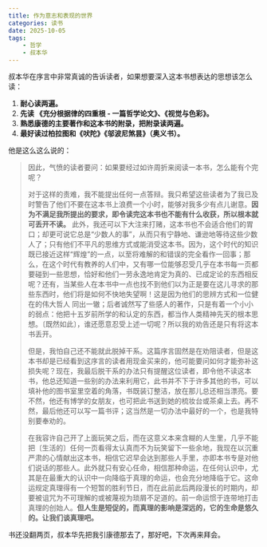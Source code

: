 ```yaml
---
title: 作为意志和表现的世界
categories: 读书
date: 2025-10-05
tags:
    - 哲学
    - 叔本华
---
```


叔本华在序言中非常真诚的告诉读者，如果想要深入这本书想表达的思想该怎么读：

1. __耐心读两遍。__
2. __先读 《充分根据律的四重根 - 一篇哲学论文》、《视觉与色彩》。__
3. __熟悉康德的主要著作和这本书的附录，把附录读两遍。__
4. __最好读过柏拉图和《吠陀》《邬波尼煞昙》（奥义书）。__

他是这么这么说的：

>因此，气愤的读者要问：如果要经过如许周折来阅读一本书，怎么能有个完呢？
>
>对于这样的责难，我不能提出任何一点答辩。我只希望这些读者为了我已及时警告了他们不要在这本书上浪费一个小时，能够对我多少有点儿谢意。__因为不满足我所提出的要求，即令读完这本书也不能有什么收获，所以根本就可丢开不读。__ 此外，我还可以下大注来打赌，这本书也不会适合他们的胃口；却更可说它总是“少数人的事”，从而只有宁静地、谦逊地等待这些少数人了；只有他们不平凡的思维方式或能消受这本书。因为，这个时代的知识既已接近这样“辉煌”的一点，以至将难解的和错误的完全看作一回事；那么，在这个时代有教养的人们中，又有哪一位能够忍受几乎在本书每一页都要碰到一些思想，恰好和他们一劳永逸地肯定为真的、已成定论的东西相反呢？还有，当某些人在本书中一点也找不到他们以为正是要在这儿寻求的那些东西时，他们将是如何不快地失望啊！这是因为他们的思辨方式和一位健在的伟大哲人  同出一辙；后者诚然写了些感人的著作，只是有着一个小小的弱点：他把十五岁前所学的和认定的东西，都当作人类精神先天的根本思想。〔既然如此〕，谁还愿意忍受上述一切呢？所以我的劝告还是只有将这本书丢开。
>
>但是，我怕自己还不能就此脱掉干系。这篇序言固然是在劝阻读者，但是这本书却是已经看到这序言的读者用现金买来的，他可能要问如何才能弥补这损失呢？现在，我最后脱干系的办法只有提醒这位读者，即令他不读这本书，他总还知道一些别的办法来利用它，此书并不下于许多其他的书，可以填补他的图书室里空着的角落，书既装订整洁，放在那儿总还相当漂亮。要不然，他还有博学的女朋友，也可把此书送到她的梳妆台或茶桌上去。再不然，最后他还可以写一篇书评；这当然是一切办法中最好的一个，也是我特别要奉劝的。
>
>在我容许自己开了上面玩笑之后，而在这意义本来含糊的人生里，几乎不能把〔生活的〕任何一页看得太认真而不为玩笑留下一些余地，我现在以沉重严肃的心情献出这本书，相信它迟早会达到那些人手里，亦即本书专是对他们说话的那些人。此外就只有安心任命，相信那种命运，在任何认识中，尤其是在最重大的认识中一向降临于真理的命运，也会充分地降临于它。这命运规定真理得有一个短暂的胜利节日，而在此前此后两段漫长的时期内，却要被诅咒为不可理解的或被蔑视为琐屑不足道的。前一命运惯于连带地打击真理的创始人。**但人生是短促的，而真理的影响是深远的，它的生命是悠久的。让我们谈真理吧。** 

书还没翻两页，叔本华先把我引康德那去了，那好吧，下次再来拜会。